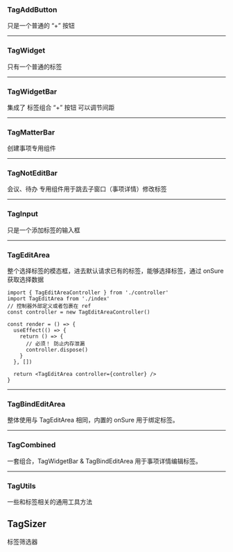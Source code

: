 ### TagAddButton

只是一个普通的 “+” 按钮

---

### TagWidget

只有一个普通的标签

---

### TagWidgetBar

集成了 标签组合 “+” 按钮 可以调节间距

---

### TagMatterBar

创建事项专用组件

---

### TagNotEditBar

会议、待办 专用组件用于跳去子窗口（事项详情）修改标签

---

### TagInput

只是一个添加标签的输入框

---

### TagEditArea

整个选择标签的模态框，进去默认请求已有的标签，能够选择标签，通过 onSure 获取选择数据

```tsx
import { TagEditAreaController } from './controller'
import TagEditArea from './index'
// 控制器外部定义或者包裹在 ref
const controller = new TagEditAreaController()

const render = () => {
  useEffect(() => {
    return () => {
      // 必须！ 防止内存泄漏
      controller.dispose()
    }
  }, [])

  return <TagEditArea controller={controller} />
}
```

---

### TagBindEditArea

整体使用与 TagEditArea 相同，内置的 onSure 用于绑定标签。

---

### TagCombined

一套组合，TagWidgetBar & TagBindEditArea 用于事项详情编辑标签。

---

### TagUtils

一些和标签相关的通用工具方法

## TagSizer

标签筛选器
